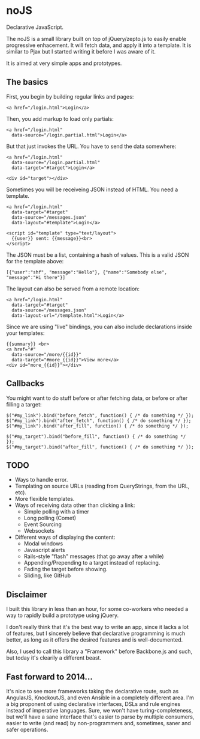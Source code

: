 noJS
====

Declarative JavaScript.

The noJS is a small library built on top of jQuery/zepto.js to easily enable progressive enhacement. It will fetch data, and apply it into a template. It is similar to Pjax but I started writing it before I was aware of it.

It is aimed at very simple apps and prototypes.

## The basics

First, you begin by building regular links and pages:

    <a href="/login.html">Login</a>

Then, you add markup to load only partials:

    <a href="/login.html"
      data-source="/login.partial.html">Login</a>

But that just invokes the URL. You have to send the data somewhere:

    <a href="/login.html"
      data-source="/login.partial.html"
      data-target="#target">Login</a>

    <div id="target"></div>

Sometimes you will be receiveing JSON instead of HTML. You need a template.

    <a href="/login.html"
      data-target="#target"
      data-source="/messages.json"
      data-layout="#template">Login</a>

    <script id="template" type="text/layout">
      {{user}} sent: {{message}}<br>
    </script>

The JSON must be a list, containing a hash of values. This is a valid JSON for the template above:

    [{"user":"shf", "message":"Hello"}, {"name":"Somebody else", "message":"Hi there"}]

The layout can also be served from a remote location:

    <a href="/login.html"
      data-target="#target"
      data-source="/messages.json"
      data-layout-url="/template.html">Login</a>

Since we are using "live" bindings, you can also include declarations inside your templates:

    {{summary}} <br>
    <a href="#"
      data-source="/more/{{id}}"
      data-target="#more_{{id}}">View more</a>
    <div id="more_{{id}}"></div>

## Callbacks

You might want to do stuff before or after fetching data, or before or after filling a target:

    $("#my_link").bind("before_fetch", function() { /* do something */ });
    $("#my_link").bind("after_fetch", function() { /* do something */ });
    $("#my_link").bind("after_fill", function() { /* do something */ });

    $("#my_target").bind("before_fill", function() { /* do something */ });
    $("#my_target").bind("after_fill", function() { /* do something */ });

## TODO

 - Ways to handle error.
 - Templating on source URLs (reading from QueryStrings, from the URL, etc).
 - More flexible templates.
 - Ways of receiving data other than clicking a link:
   - Simple polling with a timer
   - Long polling (Comet)
   - Event Sourcing
   - Websockets
 - Different ways of displaying the content:
   - Modal windows
   - Javascript alerts
   - Rails-style "flash" messages (that go away after a while)
   - Appending/Prepending to a target instead of replacing.
   - Fading the target before showing.
   - Sliding, like GitHub

## Disclaimer

I built this library in less than an hour, for some co-workers who needed a way to rapidly build a prototype using jQuery.

I don't really think that it's the best way to write an app, since it lacks a lot of features, but I sincerely believe that declarative programming is much better, as long as it offers the desired features and is well-documented.

Also, I used to call this library a "Framework" before Backbone.js and such, but today it's clearily a different beast.


## Fast forward to 2014...

It's nice to see more frameworks taking the declarative route, such as AngularJS, KnockoutJS, and even Ansible in a completely different area. I'm a big proponent of using declarative interfaces, DSLs and rule engines instead of imperative languages. Sure, we won't have turing-completeness, but we'll have a sane interface that's easier to parse by multiple consumers, easier to write (and read) by non-programmers and, sometimes, saner and safer operations.
